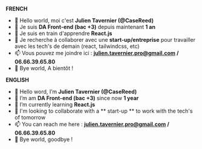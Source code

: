 **FRENCH**
- 👋 Hello world, moi c'est **Julien Tavernier (@CaseReed)**
- 👀 Je suis **DA Front-end (bac +3)** depuis maintenant **1 an**
- 🌱 Je suis en train d'apprendre **React.js**
- 💞️ Je recherche à collaborer avec une **start-up/entreprise** pour travailler avec les tech's de demain (react, tailwindcss, etc)
- 📫 Vous pouvez me joindre ici : **julien.tavernier.pro@gmail.com / 06.66.39.65.80**
- 👋 Bye world, A bientôt !

**ENGLISH**
- 👋 Hello word, I’m **Julien Tavernier (@CaseReed)**
- 👀 I’m am **DA Front-end (bac +3)** since now **1 year**
- 🌱 I’m currently learning **React.js**
- 💞️ I'm looking to collaborate with a ** start-up ** to work with the tech's of tomorrow
- 📫 You can reach me here : **julien.tavernier.pro@gmail.com / 06.66.39.65.80**
- 👋 Bye world, goodbye !

